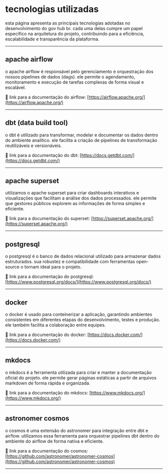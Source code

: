 # tecnologias utilizadas

esta página apresenta as principais tecnologias adotadas no desenvolvimento do gov hub br. cada uma delas cumpre um papel específico na arquitetura do projeto, contribuindo para a eficiência, escalabilidade e transparência da plataforma.

---

## apache airflow

o apache airflow é responsável pelo gerenciamento e orquestração dos nossos pipelines de dados (dags). ele permite o agendamento, monitoramento e execução de tarefas complexas de forma visual e escalável.

🔗 link para a documentação do airflow: [https://airflow.apache.org/](https://airflow.apache.org/)

---

## dbt (data build tool)

o dbt é utilizado para transformar, modelar e documentar os dados dentro do ambiente analítico. ele facilita a criação de pipelines de transformação reutilizáveis e versionáveis.

🔗 link para a documentação do dbt: [https://docs.getdbt.com/](https://docs.getdbt.com/)

---

## apache superset

utilizamos o apache superset para criar dashboards interativos e visualizações que facilitam a análise dos dados processados. ele permite que gestores públicos explorem as informações de forma simples e eficiente.

🔗 link para a documentação do superset: [https://superset.apache.org/](https://superset.apache.org/)

---

## postgresql

o postgresql é o banco de dados relacional utilizado para armazenar dados estruturados. sua robustez e compatibilidade com ferramentas open-source o tornam ideal para o projeto.

🔗 link para a documentação do postgresql: [https://www.postgresql.org/docs/](https://www.postgresql.org/docs/)

---

## docker

o docker é usado para conteinerizar a aplicação, garantindo ambientes consistentes em diferentes etapas do desenvolvimento, testes e produção. ele também facilita a colaboração entre equipes.

🔗 link para a documentação do docker: [https://docs.docker.com/](https://docs.docker.com/)

---

## mkdocs

o mkdocs é a ferramenta utilizada para criar e manter a documentação oficial do projeto. ele permite gerar páginas estáticas a partir de arquivos markdown de forma rápida e organizada.

🔗 link para a documentação do mkdocs: [https://www.mkdocs.org/](https://www.mkdocs.org/)

---

## astronomer cosmos

o cosmos é uma extensão do astronomer para integração entre dbt e airflow. utilizamos essa ferramenta para orquestrar pipelines dbt dentro do ambiente do airflow de forma nativa e eficiente.

🔗 link para a documentação do cosmos: [https://github.com/astronomer/astronomer-cosmos](https://github.com/astronomer/astronomer-cosmos)

---
